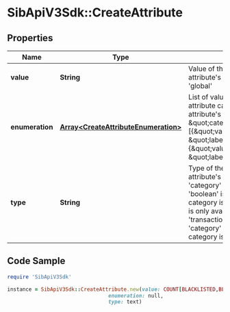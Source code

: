 # SibApiV3Sdk::CreateAttribute

## Properties

Name | Type | Description | Notes
------------ | ------------- | ------------- | -------------
**value** | **String** | Value of the attribute. Use only if the attribute&#39;s category is &#39;calculated&#39; or &#39;global&#39; | [optional] 
**enumeration** | [**Array&lt;CreateAttributeEnumeration&gt;**](CreateAttributeEnumeration.md) | List of values and labels that the attribute can take. Use only if the attribute&#39;s category is \&quot;category\&quot;. For example, [{\&quot;value\&quot;:1, \&quot;label\&quot;:\&quot;male\&quot;}, {\&quot;value\&quot;:2, \&quot;label\&quot;:\&quot;female\&quot;}] | [optional] 
**type** | **String** | Type of the attribute. Use only if the attribute&#39;s category is &#39;normal&#39;, &#39;category&#39; or &#39;transactional&#39; ( type &#39;boolean&#39; is only available if the category is &#39;normal&#39; attribute, type &#39;id&#39; is only available if the category is &#39;transactional&#39; attribute &amp; type &#39;category&#39; is only available if the category is &#39;category&#39; attribute ) | [optional] 

## Code Sample

```ruby
require 'SibApiV3Sdk'

instance = SibApiV3Sdk::CreateAttribute.new(value: COUNT[BLACKLISTED,BLACKLISTED,&lt;,NOW()],
                                 enumeration: null,
                                 type: text)
```


